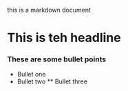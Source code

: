 this is a markdown document
# This is teh headline 

### These are some bullet points 
* Bullet one 
* Bullet two
** Bullet three 
